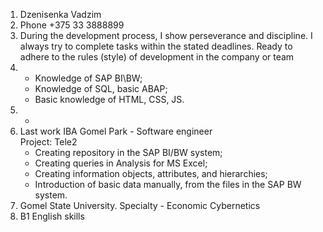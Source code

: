 1. Dzenisenka Vadzim
2. Phone +375 33 3888899
3. During the development process, I show perseverance and discipline. I always try to complete tasks within the stated deadlines. Ready to adhere to the rules (style) of development in the company or team
4.   * Knowledge of SAP BI\BW; 
     * Knowledge of SQL, basic ABAP; 
     * Basic knowledge of HTML, CSS, JS.
5. -
6. Last work IBA Gomel Park - Software engineer  
   Project: Tele2
     * Creating repository in the SAP BI/BW system;
     * Creating queries in Analysis for MS Excel;
     * Creating information objects, attributes, and hierarchies;
     * Introduction of basic data manually, from the  files in the SAP BW system.
7. Gomel State University. Specialty - Economic Cybernetics
8. B1 English skills
